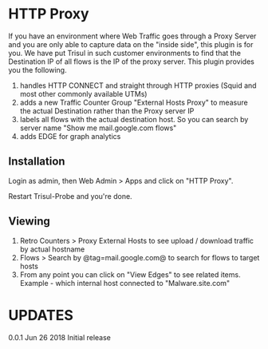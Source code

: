 # HTTP Proxy

If you have an environment where Web Traffic goes through a Proxy Server and you are only able to capture data on the "inside side", this plugin is for you. We have put Trisul in such customer environments to find that the Destination IP of all flows is the IP of the proxy server. This plugin provides you the following.

1. handles HTTP CONNECT and straight through HTTP proxies (Squid and most other commonly available UTMs)
2. adds a new Traffic Counter Group "External Hosts Proxy" to measure the actual Destination rather than the Proxy server IP
3. labels all flows with the actual destination host. So you can search by server name "Show me mail.google.com flows" 
4. adds EDGE for graph analytics 

## Installation


Login as admin, then Web Admin > Apps and click on "HTTP Proxy". 

Restart Trisul-Probe and you're done. 


## Viewing


1. Retro Counters > Proxy External Hosts to see upload / download traffic by actual hostname
2. Flows > Search by @tag=mail.google.com@ to search for flows to target hosts 
3. From any point you can click on  "View Edges" to see related items. Example - which internal host connected to "Malware.site.com"


UPDATES
=======

0.0.1		Jun 26 2018			Initial release 



